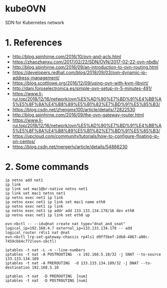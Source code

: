 # kubeOVN
SDN for Kubernetes network


# 1. References

- http://blog.spinhirne.com/2016/10/ovn-and-acls.html
- https://zhaozhanxu.com/2017/02/22/SDN/OVN/2017-02-22-ovn-nbdb/
- http://blog.spinhirne.com/2016/09/an-introduction-to-ovn-routing.html
- https://developers.redhat.com/blog/2018/09/03/ovn-dynamic-ip-address-management/
- https://blog.scottlowe.org/2016/12/09/using-ovn-with-kvm-libvirt/
- http://dani.foroselectronica.es/simple-ovn-setup-in-5-minutes-491/
- https://www.li-rui.top/2018/12/16/network/ovn%E5%AD%90%E7%BD%91%E4%BB%A5%E5%8F%8A%E4%B8%89%E5%B1%82%E7%BD%91%E5%85%B3/
- https://blog.csdn.net/zhengmx100/article/details/72822530
- http://blog.spinhirne.com/2016/09/the-ovn-gateway-router.html
- https://www.li-rui.top/2018/12/16/network/ovn%E5%AD%90%E7%BD%91%E4%BB%A5%E5%8F%8A%E4%B8%89%E5%B1%82%E7%BD%91%E5%85%B3/
- https://upcloud.com/community/tutorials/how-to-configure-floating-ip-on-centos/
- https://blog.csdn.net/mergerly/article/details/54866230

# 2. Some commands

```
ip netns add net1
ip link
ip link set mac1@br-native netns net1
ip link set mac1 netns net1
ip netns exec net1 ip link
ip netns exec net1 ip link set mac1 name eth0
ip netns exec net1 ip link
ip netns exec net1 ip addr add 133.133.134.178/16 dev eth0
ip netns exec net1 ip link set eth0 up

ovn-nbctl -- --id=@nat create nat type="dnat_and_snat" logical_ip=192.168.4.7 external_ip=133.133.134.178 -- add logical_router r4ls1 nat @nat
ovn-nbctl lrp-set-gateway-chassis rp4ls1 d9ff5bef-2db0-4867-a00c-7459cbb4c772(ovn-sbctl)
```


```
iptables -t nat -L -n --line-numbers
iptables -t nat -A POSTROUTING  -s 192.168.5.10/32 -j SNAT --to-source 133.133.134.189
iptables -t nat -A PREROUTING  -d 133.133.134.189/32 -j DNAT --to-destination 192.168.5.10

iptables -t nat  -D PREROUTING  [num]
iptables -t nat  -D POSTROUTING [num]
```
